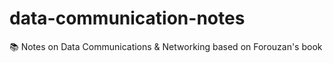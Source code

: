 # data-communication-notes
📚 Notes on Data Communications &amp; Networking based on Forouzan's book 
